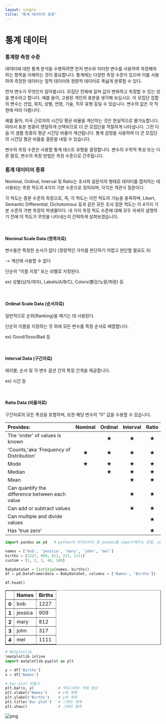 ```yaml
---
layout: single
title: "통계 데이터의 종류"
---
```


# 통계 데이터



### **통계량 측정 수준**

데이터에 대한 통계 분석을 수행하려면 먼저 변수와 이러한 변수를 사용하여 측정해야 하는 항목을 이해하는 것이 중요합니다. 통계에는 다양한 측정 수준이 있으며 이를 사용하여 측정한 데이터는 질적 데이터와 정량적 데이터로 폭넓게 분류할 수 있다.

먼저 변수가 무엇인지 알아봅시다. 모집단 전체에 걸쳐 값이 변화하고 측정할 수 있는 양을 변수라고 합니다. 예를 들어, 고용된 개인의 표본을 생각해 보십시오. 이 모집단 집합의 변수는 산업, 위치, 성별, 연령, 기술, 직무 유형 등일 수 있습니다. 변수의 값은 각 직원에 따라 다릅니다.

예를 들어, 미국 근로자의 시간당 평균 비율을 계산하는 것은 현실적으로 불가능합니다. 따라서 표본 청중이 랜덤하게 선택되므로 더 큰 모집단을 적절하게 나타냅니다. 그런 다음 이 샘플 청중의 평균 시간당 비율이 계산됩니다. 통계 검정을 사용하여 더 큰 모집단의 시간당 평균 비율을 결론을 내릴 수 있습니다.

변수의 측정 수준은 사용할 통계 테스트 유형을 결정합니다. 변수의 수학적 특성 또는 다른 말로, 변수의 측정 방법은 측정 수준으로 간주됩니다.

### 통계 데이터의 종류

Nominal, Ordinal, Interval 및 Ratio는 조사와 설문지의 형태로 데이터를 캡처하는 데 사용되는 측정 척도의 4가지 기본 수준으로 정의되며, 각각은 객관식 질문이다.

각 척도는 증분 수준의 측정으로, 즉, 각 척도는 이전 척도의 기능을 충족하며, Likert, Semantic Differential, Dichotomous 등과 같은 모든 조사 질문 척도는 이 4가지 기본 수준의 가변 측정의 파생물이다. 네 가지 측정 척도 수준에 대해 모두 자세히 설명하기 전에 이 척도가 무엇을 나타내는지 간략하게 살펴보겠습니다.

<br>

#### Nominal Scale Data (명목자료) 

변수들은 특정한 순서가 없다 (정량적인 가치를 판단하기 어렵고 판단할 필요도 X)

-> 계산에 사용할 수 없다

단순히 "이름 지정" 또는 라벨로 지정된다. 

ex) 성별(남자/여자), Labels(A/B/C), Colors(빨강/노랑/파랑) 등 

<br>

#### Ordinal Scale Data (순서자료)

일반적으로 순위(Ranking)을 매기는 데 사용된다.

단순히 이름을 지정하는 것 외에 모든 변수를 특정 순서로 배열합니다.

ex) Good/Soso/Bad 등

<br>

#### Interval Data (구간자료) 

레이블, 순서 및 각 변수 옵션 간의 특정 간격을 제공합니다.

ex) 시간 등

<br>

#### Ratio Data (비율자료)

구간자료의 모든 특성을 포함하며, 또한 해당 변수의 "0" 값을 수용할 수 있습니다.

|Provides:|Nominal|Ordinal|Interval|Ratio|
|:-------|:---:|:---:|:---:|:---:|
|The 'order' of values is known||★|★|★|
|'Counts,'aka 'Frequency of Distribution'|★|★|★|★|
|Mode|★|★|★|★|
|Median||★|★|★|
|Mean|||★|★|
|Can quantify the difference between each value|||★|★|
|Can add or subtract values|||★|★|
|Can multiple and divide values||||★|
|Has 'true zero'||||★|



```python
import pandas as pd   # python의 라이브러리 중 pandas를 import해주는 문법, pandas를 pd로 축약하여 사용하겠다

names = ['bob', 'jessica', 'mary', 'john', 'mel']
births = [1227, 909, 812, 317, 1111]
custom = [1, 2, 3, 40, 500]

BabyDataSet = list(zip(names, births))
df = pd.DataFrame(data = BabyDataSet, columns = ['Names', 'Births'])

df.head()
```




<div>
<style scoped>
    .dataframe tbody tr th:only-of-type {
        vertical-align: middle;
    }

    .dataframe tbody tr th {
        vertical-align: top;
    }

    .dataframe thead th {
        text-align: right;
    }
</style>
<table border="1" class="dataframe">
  <thead>
    <tr style="text-align: right;">
      <th></th>
      <th>Names</th>
      <th>Births</th>
    </tr>
  </thead>
  <tbody>
    <tr>
      <th>0</th>
      <td>bob</td>
      <td>1227</td>
    </tr>
    <tr>
      <th>1</th>
      <td>jessica</td>
      <td>909</td>
    </tr>
    <tr>
      <th>2</th>
      <td>mary</td>
      <td>812</td>
    </tr>
    <tr>
      <th>3</th>
      <td>john</td>
      <td>317</td>
    </tr>
    <tr>
      <th>4</th>
      <td>mel</td>
      <td>1111</td>
    </tr>
  </tbody>
</table>
</div>




```python
# Matplotlib
%matplotlib inline
import matplotlib.pyplot as plt

y = df['Births']
x = df['Names']

# bar plot 만들기
plt.bar(x, y)           # 막대그래프 객체 생성
plt.xlabel('Names')     # x축 제목
plt.ylabel('Births')    # y축 제목
plt.title('Bar plot')   # 그래프 제목
plt.show()              # 그래프 출력
```


    
![png](output_2_0.png)
    

